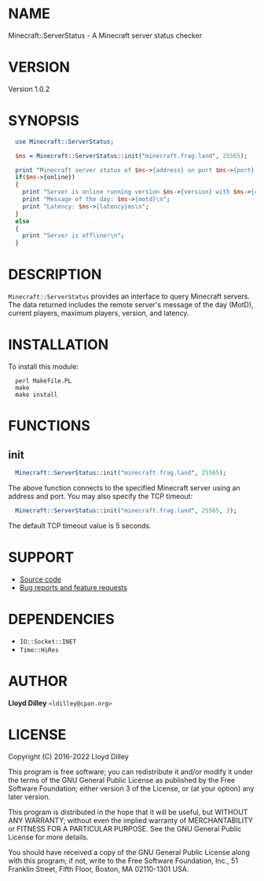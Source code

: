 # NAME

Minecraft::ServerStatus - A Minecraft server status checker

# VERSION

Version 1.0.2

# SYNOPSIS

```perl
  use Minecraft::ServerStatus;

  $ms = Minecraft::ServerStatus::init("minecraft.frag.land", 25565);

  print "Minecraft server status of $ms->{address} on port $ms->{port}:\n";
  if($ms->{online})
  {
    print "Server is online running version $ms->{version} with $ms->{current_players} out of $ms->{max_players} players.\n";
    print "Message of the day: $ms->{motd}\n";
    print "Latency: $ms->{latency}ms\n";
  }
  else
  {
    print "Server is offline!\n";
  }
```

# DESCRIPTION

`Minecraft::ServerStatus` provides an interface to query Minecraft servers. The data returned includes the remote server's
message of the day (MotD), current players, maximum players, version, and latency.

# INSTALLATION

To install this module:

```
  perl Makefile.PL
  make
  make install         
```

# FUNCTIONS

## init

```perl
  Minecraft::ServerStatus::init("minecraft.frag.land", 25565);
```

The above function connects to the specified Minecraft server using an address and port. You may also specify the TCP timeout:

```perl
  Minecraft::ServerStatus::init("minecraft.frag.land", 25565, 3);
```

The default TCP timeout value is 5 seconds.

# SUPPORT

* [Source code](https://github.com/FragLand/minestat)
* [Bug reports and feature requests](https://github.com/FragLand/minestat/issues)

# DEPENDENCIES

* `IO::Socket::INET`
* `Time::HiRes`

# AUTHOR

**Lloyd Dilley** `<ldilley@cpan.org>`

# LICENSE

Copyright (C) 2016-2022 Lloyd Dilley

This program is free software; you can redistribute it and/or modify
it under the terms of the GNU General Public License as published by
the Free Software Foundation; either version 3 of the License, or
(at your option) any later version.

This program is distributed in the hope that it will be useful,
but WITHOUT ANY WARRANTY; without even the implied warranty of
MERCHANTABILITY or FITNESS FOR A PARTICULAR PURPOSE. See the
GNU General Public License for more details.

You should have received a copy of the GNU General Public License along
with this program; if not, write to the Free Software Foundation, Inc.,
51 Franklin Street, Fifth Floor, Boston, MA 02110-1301 USA.

